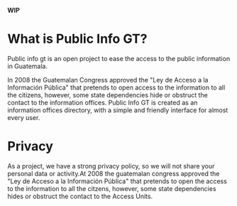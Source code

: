 **WIP**

# What is Public Info GT?

Public info gt is an open project to ease the access to the public information in Guatemala.

In 2008 the Guatemalan Congress approved the "Ley de Acceso a la Información Pública" that pretends to open access to the information to all the citizens, however, some state dependencies hide or obstruct the contact to the information offices.
Public Info GT is created as an information offices directory, with a simple and friendly interface for almost every user. 

# Privacy

As a project, we have a strong privacy policy, so we will not share your personal data or activity.At 2008 the guatemalan congress approved the "Ley de Acceso a la Información Pública" that pretends to open the access to the information to all the citzens, however, some state dependencies hides or obstruct the contact to the Access Units.